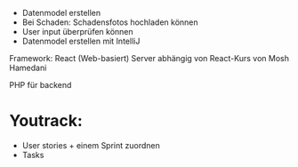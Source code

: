 * Datenmodel erstellen
* Bei Schaden: Schadensfotos hochladen können
* User input überprüfen können
* Datenmodel erstellen mit IntelliJ


Framework: React (Web-basiert)
Server abhängig von React-Kurs von Mosh Hamedani

PHP für backend

# Youtrack:
* User stories + einem Sprint zuordnen
* Tasks

